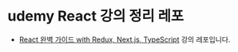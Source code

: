 # udemy React 강의 정리 레포
- [React 완벽 가이드 with Redux, Next.js, TypeScript](https://www.udemy.com/course/best-react/) 강의 레포입니다.